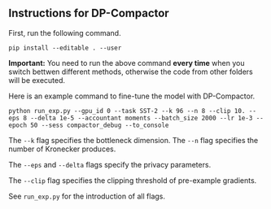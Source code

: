 ## Instructions for DP-Compactor

First, run the following command.
```
pip install --editable . --user
```

**Important:** You need to run the above command **every time** when you switch bettwen different methods, otherwise the code from other folders will be executed.


Here is an example command to fine-tune the model with DP-Compactor.
```
python run_exp.py --gpu_id 0 --task SST-2 --k 96 --n 8 --clip 10. --eps 8 --delta 1e-5 --accountant moments --batch_size 2000 --lr 1e-3 --epoch 50 --sess compactor_debug --to_console
```

The `--k` flag specifies the bottleneck dimension. The `--n` flag specifies the number of Kronecker produces.

The `--eps` and `--delta` flags specify the privacy parameters. 

The `--clip` flag specifies the clipping threshold of pre-example gradients. 

See `run_exp.py` for the introduction of all flags.
